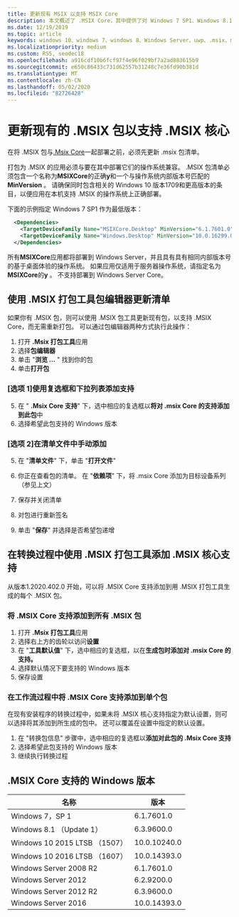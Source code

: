 ```yaml
---
title: 更新现有 MSIX 以支持 MSIX Core
description: 本文概述了 .MSIX Core，其中提供了对 Windows 7 SP1、Windows 8.1、当前支持的 Windows Server （带有桌面体验）和 Windows 10 版本1709（秋季周年更新）的 .MSIX 支持。
ms.date: 12/19/2019
ms.topic: article
keywords: windows 10、windows 7、windows 8、Windows Server、uwp、.msix、msixcore、1709、1703、1607、1511、1507
ms.localizationpriority: medium
ms.custom: RS5, seodec18
ms.openlocfilehash: a916cdf10b6fcf97f4e96f029bf7a2ad883615b9
ms.sourcegitcommit: e650c86433c731d62557b31248c7e36fd90b381d
ms.translationtype: MT
ms.contentlocale: zh-CN
ms.lasthandoff: 05/02/2020
ms.locfileid: "82726428"
---
```

# <a name="update-your-existing-msix-package-to-support-msix-core"></a>更新现有的 .MSIX 包以支持 .MSIX 核心

在将 .MSIX 包与[.Msix Core](msixcore.md)一起部署之前，必须先更新 .msix 包清单。

打包为 .MSIX 的应用必须与要在其中部署它们的操作系统兼容。 .MSIX 包清单必须包含一个名称为**MSIXCore**的正确**y**和一个与操作系统内部版本号匹配的**MinVersion** 。 请确保同时包含相关的 Windows 10 版本1709和更高版本的条目，以便应用在本机支持 .MSIX 的操作系统上正确部署。

下面的示例指定 Windows 7 SP1 作为最低版本：

```xml
  <Dependencies>
    <TargetDeviceFamily Name="MSIXCore.Desktop" MinVersion="6.1.7601.0" MaxVersionTested="10.0.10240.0" />
    <TargetDeviceFamily Name="Windows.Desktop" MinVersion="10.0.16299.0" MaxVersionTested="10.0.18362.0" />
  </Dependencies>
```

所有**MSIXCore**应用都将部署到 Windows Server，并且具有具有相同内部版本号的基于桌面体验的操作系统。 如果应用仅适用于服务器操作系统，请指定名为**MSIXCore**的**y** 。 不支持部署到 Windows Server Core。

## <a name="update-manifest-using-the-msix-packaging-tool-package-editor"></a>使用 .MSIX 打包工具包编辑器更新清单
如果你有 .MSIX 包，则可以使用 .MSIX 包工具更新现有包，以支持 .MSIX Core，而无需重新打包。 可以通过包编辑器两种方式执行此操作：

1. 打开 **.Msix 打包工具**应用
2. 选择**包编辑器** 
3. 单击 "**浏览 ...** " 找到你的包
4. 单击**打开包**

### <a name="option-1-use-the-checkbox-and-dropdown-to-add-support"></a>[选项 1]使用复选框和下拉列表添加支持
5. 在 " **.Msix Core 支持**" 下，选中相应的复选框以**将对 .msix Core 的支持添加到此包**中
6. 选择希望此包支持的 Windows 版本


### <a name="option-2-manually-add-in-the-manifest-file"></a>[选项 2]在清单文件中手动添加
5. 在 "**清单文件**" 下，单击 "**打开文件**"
6. 你正在查看包的清单。 在 "**依赖项**" 下，将 .msix Core 添加为目标设备系列（参见上文）
7. 保存并关闭清单 

8. 对包进行重新签名 
9. 单击 "**保存**" 并选择是否希望包递增 

## <a name="add-msix-core-support-using-the-msix-packaging-tool-during-conversion"></a>在转换过程中使用 .MSIX 打包工具添加 .MSIX 核心支持
从版本1.2020.402.0 开始，可以将 .MSIX Core 支持添加到用 .MSIX 打包工具生成的每个 .MSIX 包。 

### <a name="add-msix-core-support-to-all-msix-packages"></a>将 .MSIX Core 支持添加到所有 .MSIX 包
1. 打开 **.Msix 打包工具**应用
2. 选择右上方的齿轮以访问**设置**
3. 在 "**工具默认值**" 下，选中相应的复选框，以在**生成包时添加对 .msix Core 的支持。**
4. 选择默认情况下要支持的 Windows 版本
5. 保存设置

### <a name="add-msix-core-support-to-a-single-package-during-workflow"></a>在工作流过程中将 .MSIX Core 支持添加到单个包
在现有安装程序的转换过程中，如果未将 .MSIX 核心支持指定为默认设置，则可以选择将其添加到所生成的包中。 还可以覆盖在设置中指定的默认设置。 

1. 在 "转换包信息" 步骤中，选中相应的复选框以**添加对此包的 .Msix Core 支持**
2. 选择希望此包支持的 Windows 版本
3. 继续执行转换过程

## <a name="windows-versions-supported-by-msix-core"></a>.MSIX Core 支持的 Windows 版本

| 名称 | 版本 |
|------|---------|
| Windows 7，SP 1| 6.1.7601.0|
| Windows 8.1 （Update 1） |6.3.9600.0|
| Windows 10 2015 LTSB （1507）|10.0.10240.0|
| Windows 10 2016 LTSB （1607）|10.0.14393.0|
| Windows Server 2008 R2| 6.1.7601.0|
| Windows Server 2012| 6.2.9200.0|
| Windows Server 2012 R2| 6.3.9600.0|
| Windows Server 2016 | 10.0.14393.0|
